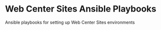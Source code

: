 # Web Center Sites Ansible Playbooks
Ansible playbooks for setting up Web Center Sites environments
